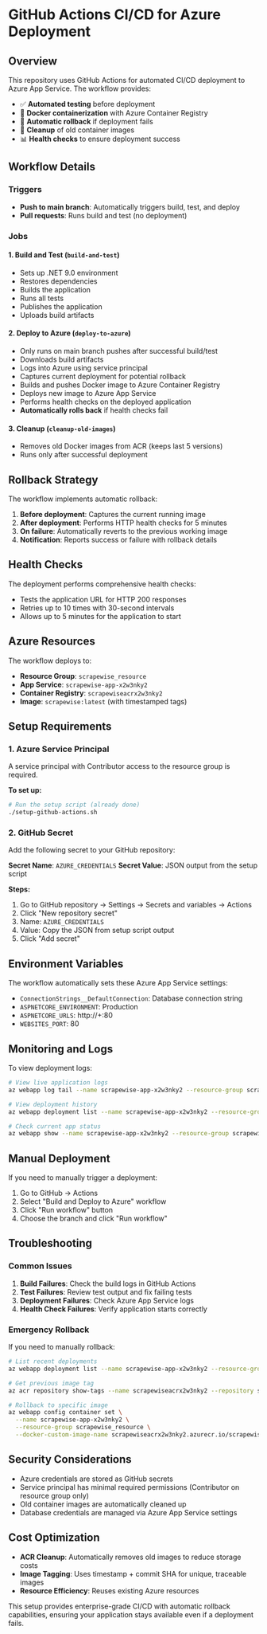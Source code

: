 # GitHub Actions CI/CD for Azure Deployment

## Overview

This repository uses GitHub Actions for automated CI/CD deployment to Azure App Service. The workflow provides:

- ✅ **Automated testing** before deployment
- 🐳 **Docker containerization** with Azure Container Registry
- 🔄 **Automatic rollback** if deployment fails
- 🧹 **Cleanup** of old container images
- 📊 **Health checks** to ensure deployment success

## Workflow Details

### Triggers
- **Push to main branch**: Automatically triggers build, test, and deploy
- **Pull requests**: Runs build and test (no deployment)

### Jobs

#### 1. Build and Test (`build-and-test`)
- Sets up .NET 9.0 environment
- Restores dependencies
- Builds the application
- Runs all tests
- Publishes the application
- Uploads build artifacts

#### 2. Deploy to Azure (`deploy-to-azure`)
- Only runs on main branch pushes after successful build/test
- Downloads build artifacts
- Logs into Azure using service principal
- Captures current deployment for potential rollback
- Builds and pushes Docker image to Azure Container Registry
- Deploys new image to Azure App Service
- Performs health checks on the deployed application
- **Automatically rolls back** if health checks fail

#### 3. Cleanup (`cleanup-old-images`)
- Removes old Docker images from ACR (keeps last 5 versions)
- Runs only after successful deployment

## Rollback Strategy

The workflow implements automatic rollback:

1. **Before deployment**: Captures the current running image
2. **After deployment**: Performs HTTP health checks for 5 minutes
3. **On failure**: Automatically reverts to the previous working image
4. **Notification**: Reports success or failure with rollback details

## Health Checks

The deployment performs comprehensive health checks:
- Tests the application URL for HTTP 200 responses
- Retries up to 10 times with 30-second intervals
- Allows up to 5 minutes for the application to start

## Azure Resources

The workflow deploys to:
- **Resource Group**: `scrapewise_resource`
- **App Service**: `scrapewise-app-x2w3nky2`
- **Container Registry**: `scrapewiseacrx2w3nky2`
- **Image**: `scrapewise:latest` (with timestamped tags)

## Setup Requirements

### 1. Azure Service Principal
A service principal with Contributor access to the resource group is required.

**To set up:**
```bash
# Run the setup script (already done)
./setup-github-actions.sh
```

### 2. GitHub Secret
Add the following secret to your GitHub repository:

**Secret Name**: `AZURE_CREDENTIALS`
**Secret Value**: JSON output from the setup script

**Steps:**
1. Go to GitHub repository → Settings → Secrets and variables → Actions
2. Click "New repository secret"
3. Name: `AZURE_CREDENTIALS`
4. Value: Copy the JSON from setup script output
5. Click "Add secret"

## Environment Variables

The workflow automatically sets these Azure App Service settings:
- `ConnectionStrings__DefaultConnection`: Database connection string
- `ASPNETCORE_ENVIRONMENT`: Production
- `ASPNETCORE_URLS`: http://+:80
- `WEBSITES_PORT`: 80

## Monitoring and Logs

To view deployment logs:
```bash
# View live application logs
az webapp log tail --name scrapewise-app-x2w3nky2 --resource-group scrapewise_resource

# View deployment history
az webapp deployment list --name scrapewise-app-x2w3nky2 --resource-group scrapewise_resource

# Check current app status
az webapp show --name scrapewise-app-x2w3nky2 --resource-group scrapewise_resource --query "state"
```

## Manual Deployment

If you need to manually trigger a deployment:
1. Go to GitHub → Actions
2. Select "Build and Deploy to Azure" workflow
3. Click "Run workflow" button
4. Choose the branch and click "Run workflow"

## Troubleshooting

### Common Issues

1. **Build Failures**: Check the build logs in GitHub Actions
2. **Test Failures**: Review test output and fix failing tests
3. **Deployment Failures**: Check Azure App Service logs
4. **Health Check Failures**: Verify application starts correctly

### Emergency Rollback

If you need to manually rollback:
```bash
# List recent deployments
az webapp deployment list --name scrapewise-app-x2w3nky2 --resource-group scrapewise_resource

# Get previous image tag
az acr repository show-tags --name scrapewiseacrx2w3nky2 --repository scrapewise --orderby time_desc

# Rollback to specific image
az webapp config container set \
  --name scrapewise-app-x2w3nky2 \
  --resource-group scrapewise_resource \
  --docker-custom-image-name scrapewiseacrx2w3nky2.azurecr.io/scrapewise:PREVIOUS_TAG
```

## Security Considerations

- Azure credentials are stored as GitHub secrets
- Service principal has minimal required permissions (Contributor on resource group only)
- Old container images are automatically cleaned up
- Database credentials are managed via Azure App Service settings

## Cost Optimization

- **ACR Cleanup**: Automatically removes old images to reduce storage costs
- **Image Tagging**: Uses timestamp + commit SHA for unique, traceable images
- **Resource Efficiency**: Reuses existing Azure resources

This setup provides enterprise-grade CI/CD with automatic rollback capabilities, ensuring your application stays available even if a deployment fails.
